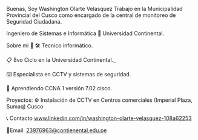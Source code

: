 Buenas, Soy Washington Olarte Velasquez
Trabajo en la Municipalidad Provincial del Cusco como encargado de la central de monitoreo de Seguridad Ciudadana.

Ingeniero de Sistemas e Informática 📌 Universidad Continental.

Sobre mi 🚀
🛠 Tecnico informático.

📋 8vo Ciclo en la Universidad Continental._

⌨️ Especialista en CCTV y sistemas de seguridad.

📖 Aprendiendo CCNA 1 versión 7.02 cisco.

Proyectos:
⚙️ Instalación de CCTV en Centros comerciales (Imperial Plaza, Sumaq) Cusco

📞 Contacto
www.linkedin.com/in/washington-olarte-velasquez-108a62253

📧Email: 23976963@contienental.edu.pe
